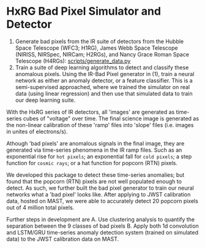 # HxRG Bad Pixel Simulator and Detector

1. Generate bad pixels from the IR suite of detectors from the Hubble Space Telescope (WFC3; H1RG), James Webb Space Telescope (NIRISS, NIRSpec, NIRCam; H2RGs), and Nancy Grace Roman Space Telescope (H4RGs): [scripts/generate_data.py](https://github.com/exowanderer/HxRGBadPixelDetector/blob/master/scripts/generate_data.py)
2. Train a suite of deep learning algorithms to detect and classify these anomalous pixels. Using the IR-Bad Pixel generator in (1), train a neural network as either an anomaly detector, or a feature classifier. This is a semi-supervised approached, where we trained the simulator on real data (using linear regression) and then use that simulated data to train our deep learning suite.

With the HxRG series of IR detectors, all 'images' are generated as time-series cubes of "voltage" over time. The final science image is generated as the non-linear calibration of these 'ramp' files into 'slope' files (i.e. images in unites of electrons/s).

Athough 'bad pixels' are anomalous signals in the final image, they are generated via time-series phenomena in the IR ramp files. Such as an exponential rise for `hot pixels`; an exponential fall for `cold pixels`; a step function for `cosmic rays`; or a hat function for popcorn (RTN) pixels.

We developed this package to detect these time-series anomalies; but found that the popcorn (RTN) pixels are not well populated enough to detect. As such, we further built the bad pixel generator to train our neural networks what a 'bad pixel' looks like. After applying to JWST calibration data, hosted on MAST, we were able to accurately detect 20 popcorn pixels out of 4 million total pixels.

Further steps in development are 
A. Use clustering analysis to quantify the separation between the 9 classes of bad pixels
B. Apply both 1d convolution and LSTM/GRU time-series anomaly detection system (trained on simulated data) to the JWST calibration data on MAST.

